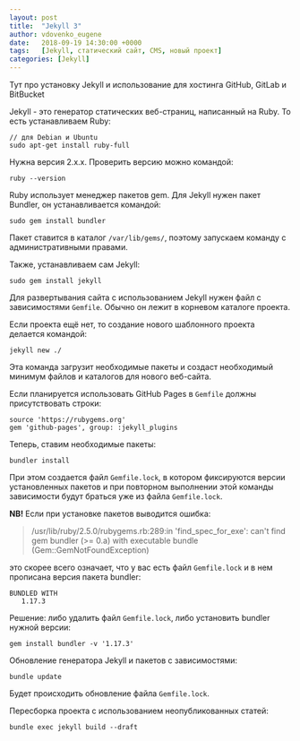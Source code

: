 ```yaml
---
layout: post
title:  "Jekyll 3"
author: vdovenko_eugene
date:   2018-09-19 14:30:00 +0000
tags:   [Jekyll, статический сайт, CMS, новый проект]
categories: [Jekyll]
---
```


Тут про установку Jekyll и использование для хостинга GitHub, GitLab и BitBucket

Jekyll - это генератор статических веб-страниц, написанный на Ruby. То есть устанавливаем Ruby:

```
// для Debian и Ubuntu
sudo apt-get install ruby-full
```

Нужна версия 2.х.х. Проверить версию можно командой:

```
ruby --version
```

Ruby использует менеджер пакетов gem. Для Jekyll нужен пакет Bundler, он устанавливается командой:

```
sudo gem install bundler
```

Пакет ставится в каталог `/var/lib/gems/`, поэтому запускаем команду с административными правами.

Также, устанавливаем сам Jekyll:
```
sudo gem install jekyll
```

Для развертывания сайта с использованием Jekyll нужен файл с зависимостями `Gemfile`. Обычно он лежит в 
корневом каталоге проекта.

Если проекта ещё нет, то создание нового шаблонного проекта делается командой:
```
jekyll new ./
```

Эта команда загрузит необходимые пакеты и создаст необходимый минимум файлов и каталогов для нового веб-сайта.

Если планируется использовать GitHub Pages в `Gemfile` должны присутствовать строки:
```
source 'https://rubygems.org'
gem 'github-pages', group: :jekyll_plugins
``` 

Теперь, ставим необходимые пакеты:
```
bundler install
```

При этом создается файл `Gemfile.lock`, в котором фиксируются версии установленных пакетов и при повторном выполнении
этой команды зависимости будут браться уже из файла `Gemfile.lock`.  

__NB!__ Если при установке пакетов выводится ошибка:
> /usr/lib/ruby/2.5.0/rubygems.rb:289:in 'find_spec_for_exe': can't find gem bundler (>= 0.a) with executable bundle (Gem::GemNotFoundException)

это скорее всего означает, что у вас есть файл `Gemfile.lock` и в нем прописана версия пакета bundler:
```
BUNDLED WITH
   1.17.3
```

Решение: либо удалить файл `Gemfile.lock`, либо установить bundler нужной версии:
```
gem install bundler -v '1.17.3'
``` 

Обновление генератора Jekyll и пакетов с зависимостями:
```
bundle update
```

Будет происходить обновление файла `Gemfile.lock`.

Пересборка проекта с использованием неопубликованных статей:

```
bundle exec jekyll build --draft
```
